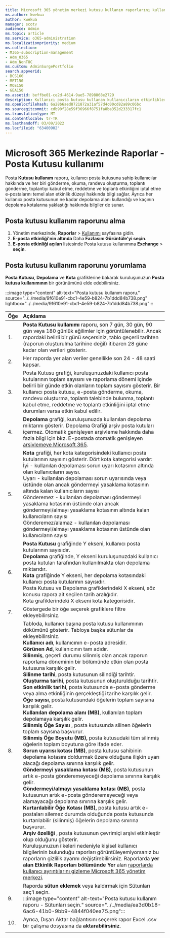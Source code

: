 ```yaml
---
title: Microsoft 365 yönetim merkezi kutusu kullanım raporlarını kullanma
ms.author: kwekua
author: kwekua
manager: scotv
audience: Admin
ms.topic: article
ms.service: o365-administration
ms.localizationpriority: medium
ms.collection:
- M365-subscription-management
- Adm_O365
- Adm_NonTOC
ms.custom: AdminSurgePortfolio
search.appverid:
- BCS160
- MET150
- MOE150
- GEA150
ms.assetid: beffbe01-ce2d-4614-9ae5-7898868e2729
description: Kullanıcı posta kutusu kullanan kullanıcıların etkinlikleri hakkında bilgi edinmek için Posta kutusu kullanım raporunu nasıl edinebilirsiniz?
ms.openlocfilehash: 6a28b6aed8721872a31af57d4c00cd82a89c06bc
ms.sourcegitcommit: cdb90f28e59f36966f8751fa8ba352d233317fc1
ms.translationtype: MT
ms.contentlocale: tr-TR
ms.lasthandoff: 03/09/2022
ms.locfileid: "63400902"
---
```

# <a name="microsoft-365-reports-in-the-admin-center---mailbox-usage"></a>Microsoft 365 Merkezinde Raporlar - Posta Kutusu kullanımı

Posta **Kutusu kullanım** raporu, kullanıcı posta kutusuna sahip kullanıcılar hakkında ve her biri gönderme, okuma, randevu oluşturma, toplantı gönderme, toplantıyı kabul etme, reddetme ve toplantı etkinliğini iptal etme e-postalarını temel alan etkinlik düzeyi hakkında bilgi sağlar. Ayrıca her kullanıcı posta kutusunun ne kadar depolama alanı kullandığı ve kaçının depolama kotalarına yaklaştığı hakkında bilgiler de sunar. 
 
## <a name="how-to-get-to-the-mailbox-usage-report"></a>Posta kutusu kullanım raporunu alma

1. Yönetim merkezinde, **Raporlar** \> <a href="https://go.microsoft.com/fwlink/p/?linkid=2074756" target="_blank">Kullanımı</a> sayfasına gidin.
2. **E-posta etkinliği'nin altında** Daha **Fazlasını Görüntüle'yi seçin**. 
3. **E-posta etkinliği açılan** listesinde Posta kutusu kullanımına **Exchange** \> **seçin**.

## <a name="interpret-the-mailbox-usage-report"></a>Posta kutusu kullanım raporunu yorumlama

**Posta Kutusu**, **Depolama** ve **Kota** grafiklerine bakarak kuruluşunuzun **Posta kutusu kullanımının** bir görünümünü elde edebilirsiniz.
  
:::image type="content" alt-text="Posta kutusu kullanım raporu." source="../../media/9f610e91-cbc1-4e59-b824-7b1ddd84b738.png" lightbox="../../media/9f610e91-cbc1-4e59-b824-7b1ddd84b738.png":::

|Öğe|Açıklama|
|:-----|:-----|
|1.  |**Posta Kutusu kullanımı** raporu, son 7 gün, 30 gün, 90 gün veya 180 günlük eğilimler için görüntülenebilir. Ancak rapordaki belirli bir günü seçersiniz, tablo geçerli tarihten (raporun oluşturulma tarihine değil) itibaren 28 güne kadar olan verileri gösterir. |
|2.  |Her raporda yer alan veriler genellikle son 24 - 48 saati kapsar. |
|3.  |Posta Kutusu grafiği, kuruluşunuzdaki kullanıcı posta kutularının toplam sayısını ve raporlama dönemi içinde belirli bir günde etkin olanların toplam sayısını gösterir. Bir kullanıcı posta kutusu, e-posta gönderme, okuma, randevu oluşturma, toplantı talebinde bulunma, toplantı kabul etme, reddetme ve toplantı etkinliğini iptal etme durumları varsa etkin kabul edilir. |
|4.  |**Depolama** grafiği, kuruluşunuzda kullanılan depolama miktarını gösterir. Depolama Grafiği arşiv posta kutuları içermez. Otomatik genişleyen arşivleme hakkında daha fazla bilgi için bkz. E-postada otomatik genişleyen [arşivlemeye Microsoft 365](../../compliance/autoexpanding-archiving.md). |
|5.  | **Kota** grafiği, her kota kategorisindeki kullanıcı posta kutularının sayısını gösterir. Dört kota kategorisi vardır:  <br/>  İyi - kullanılan depolaması sorun uyarı kotasının altında olan kullanıcıların sayısı.  <br/>  Uyarı - kullanılan depolaması sorun uyarısında veya üstünde olan ancak göndermeyi yasaklama kotasının altında kalan kullanıcıların sayısı  <br/>  Gönderemez - kullanılan depolaması göndermeyi yasaklama kotasının üstünde olan ancak göndermeyi/almayı yasaklama kotasının altında kalan kullanıcıların sayısı  <br/>  Gönderemez/alamaz - kullanılan depolaması göndermeyi/almayı yasaklama kotasının üstünde olan kullanıcıların sayısı |
|6.  | **Posta Kutusu** grafiğinde Y ekseni, kullanıcı posta kutularının sayısıdır.  <br/>  **Depolama** grafiğinde, Y ekseni kuruluşunuzdaki kullanıcı posta kutuları tarafından kullanılmakta olan depolama miktarıdır.  <br/>  **Kota** grafiğinde Y ekseni, her depolama kotasındaki kullanıcı posta kutularının sayısıdır.  <br/>  Posta Kutusu ve Depolama grafiklerindeki X ekseni, söz konusu rapora ait seçilen tarih aralığıdır.  <br/>  Kota grafiklerindeki X ekseni kota kategorisidir. |
|7.  |Göstergede bir öğe seçerek grafiklere filtre ekleyebilirsiniz. |
|8.  | Tabloda, kullanıcı başına posta kutusu kullanımının dökümünü gösterir. Tabloya başka sütunlar da ekleyebilirsiniz.  <br/> **Kullanıcı adı**, kullanıcının e-posta adresidir.  <br/> **Görünen Ad**, kullanıcının tam adıdır.  <br/> **Silinmiş**, geçerli durumu silinmiş olan ancak raporun raporlama döneminin bir bölümünde etkin olan posta kutusuna karşılık gelir.  <br/> **Silinme tarihi**, posta kutusunun silindiği tarihtir.  <br/> **Oluşturma tarihi**, posta kutusunun oluşturulduğu tarihtir.  <br/> **Son etkinlik tarihi**, posta kutusunda e-posta gönderme veya alma etkinliğinin gerçekleştiği tarihe karşılık gelir.  <br/> **Öğe sayısı**, posta kutusundaki öğelerin toplam sayısına karşılık gelir.  <br/> **Kullanılan depolama alanı (MB)**, kullanılan toplam depolamaya karşılık gelir.  <br/> **Silinmiş Öğe Sayısı** , posta kutusunda silinen öğelerin toplam sayısına başvurur. <br/> **Silinmiş Öğe Boyutu (MB),** posta kutusudaki tüm silinmiş öğelerin toplam boyutuna göre ifade eder. <br/> **Sorun uyarısı kotası (MB)**, posta kutusu sahibinin depolama kotasını doldurmak üzere olduğuna ilişkin uyarı alacağı depolama sınırına karşılık gelir.  <br/> **Göndermeyi yasaklama kotası (MB)**, posta kutusunun artık e-posta gönderemeyeceği depolama sınırına karşılık gelir.  <br/> **Göndermeyi/almayı yasaklama kotası (MB)**, posta kutusunun artık e-posta gönderemeyeceği veya alamayacağı depolama sınırına karşılık gelir.  <br/> **Kurtarılabilir Öğe Kotası (MB),** posta kutusu artık e-postaları silemez durumda olduğunda posta kutusunda kurtarılabilir (silinmiş) öğelerin depolama sınırına başvurur.  <br/> **Arşiv özelliği** , posta kutusunun çevrimiçi arşivi etkinleştir olup olduğunu gösterir.  <br/>  Kuruluşunuzun ilkeleri nedeniyle kişisel kullanıcı bilgilerinin bulunduğu raporları görüntüleyemiyorsanız bu raporların gizlilik ayarını değiştirebilirsiniz. Raporlarda **yer alan Etkinlik Raporları bölümünde Yer** alan [raporlarda kullanıcı ayrıntılarını gizleme Microsoft 365 yönetim merkezi](activity-reports.md). |
|9.  |Raporda **sütun eklemek** veya kaldırmak için Sütunları seç'i seçin.  <br/> :::image type="content" alt-text="Posta kutusu kullanım raporu - Sütunları seçin." source="../../media/ea3d0b18-6ac6-41b0-9bb9-4844f040ea75.png":::|
|10. |Ayrıca, Dışarı Aktar bağlantısını seçerek rapor Excel .csv bir çalışma dosyasına da **aktarabilirsiniz**. |
|||
